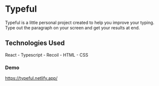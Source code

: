 # Typeful

Typeful is a little personal project created to help you improve your typing. Type out the paragraph on your screen and get your results at end.

## Technologies Used

React - Typescript - Recoil - HTML - CSS

### Demo

https://typeful.netlify.app/
